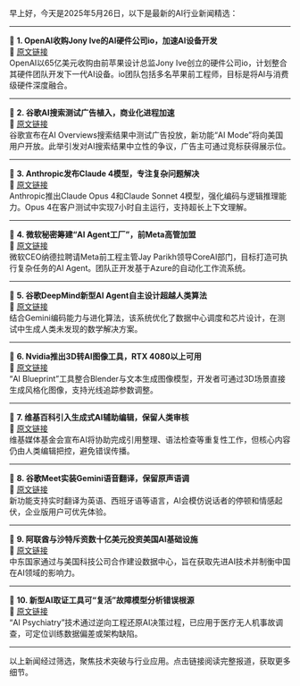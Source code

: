 早上好，今天是2025年5月26日，以下是最新的AI行业新闻精选：

---

📌 **1. OpenAI收购Jony Ive的AI硬件公司io，加速AI设备开发**  
🔗 [原文链接](https://www.theverge.com/news/671838/openai-jony-ive-ai-hardware-apple)  
OpenAI以65亿美元收购由前苹果设计总监Jony Ive创立的硬件公司io，计划整合其硬件团队开发下一代AI设备。io团队包括多名苹果前工程师，目标是将AI与消费级硬件深度融合。

---

📌 **2. 谷歌AI搜索测试广告植入，商业化进程加速**  
🔗 [原文链接](https://www.theverge.com/news/671514/google-ai-mode-overviews-ads-expansion)  
谷歌宣布在AI Overviews搜索结果中测试广告投放，新功能“AI Mode”将向美国用户开放。此举引发对AI搜索结果中立性的争议，广告主可通过竞标获得展示位。

---

📌 **3. Anthropic发布Claude 4模型，专注复杂问题解决**  
🔗 [原文链接](https://www.theverge.com/news/672705/anthropic-claude-4-ai-ous-sonnet-availability)  
Anthropic推出Claude Opus 4和Claude Sonnet 4模型，强化编码与逻辑推理能力。Opus 4在客户测试中实现7小时自主运行，支持超长上下文理解。

---

📌 **4. 微软秘密筹建“AI Agent工厂”，前Meta高管加盟**  
🔗 [原文链接](https://www.theverge.com/notepad-microsoft-newsletter/672598/microsoft-ai-agent-factory-jay-parikh-interview)  
微软CEO纳德拉聘请Meta前工程主管Jay Parikh领导CoreAI部门，目标打造可执行复杂任务的AI Agent。团队正开发基于Azure的自动化工作流系统。

---

📌 **5. 谷歌DeepMind新型AI Agent自主设计超越人类算法**  
🔗 [原文链接](https://www.wired.com/story/google-deepminds-ai-agent-dreams-up-algorithms-beyond-human-expertise/)  
结合Gemini编码能力与进化算法，该系统优化了数据中心调度和芯片设计，在测试中生成人类未发现的数学解决方案。

---

📌 **6. Nvidia推出3D转AI图像工具，RTX 4080以上可用**  
🔗 [原文链接](https://www.theverge.com/news/658613/nvidia-ai-blueprint-blender-3d-image-references)  
“AI Blueprint”工具整合Blender与文本生成图像模型，开发者可通过3D场景直接生成风格化图像，支持光线追踪参数调整。

---

📌 **7. 维基百科引入生成式AI辅助编辑，保留人类审核**  
🔗 [原文链接](https://www.theverge.com/ai-artificial-intelligence/659222/wikipedia-generative-ai)  
维基媒体基金会宣布AI将协助完成引用整理、语法检查等重复性工作，但核心内容仍由人类编辑把控，避免错误传播。

---

📌 **8. 谷歌Meet实装Gemini语音翻译，保留原声语调**  
🔗 [原文链接](https://www.theverge.com/news/670322/google-meet-gemini-translation-ai-english-spanish)  
新功能支持实时翻译为英语、西班牙语等语言，AI会模仿说话者的停顿和情感起伏，企业版用户可优先体验。

---

📌 **9. 阿联酋与沙特斥资数十亿美元投资美国AI基础设施**  
🔗 [原文链接](https://www.wired.com/story/trump-middle-east-artificial-intelligence-investments/)  
中东国家通过与美国科技公司合作建设数据中心，旨在获取先进AI技术并制衡中国在AI领域的影响力。

---

📌 **10. 新型AI取证工具可“复活”故障模型分析错误根源**  
🔗 [原文链接](https://gizmodo.com/forensics-tool-reanimates-the-brains-of-ais-that-fail-in-order-to-understand-what-went-wrong-2000596688)  
“AI Psychiatry”技术通过逆向工程还原AI决策过程，已应用于医疗无人机事故调查，可定位训练数据偏差或架构缺陷。

---

以上新闻经过筛选，聚焦技术突破与行业应用。点击链接阅读完整报道，获取更多细节。
